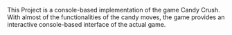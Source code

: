 This Project is a console-based implementation of the game Candy Crush.
With almost of the functionalities of the candy moves, the game provides an interactive console-based interface of the actual game.
